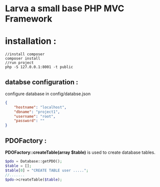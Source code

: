 # Larva a small base PHP MVC Framework

# installation :
```
//install composer
composer install
//run project
php -S 127.0.0.1:8001 -t public
```

## databse configuration :
configure database in config/databse.json
```json
{
    "hostname": "localhost",
    "dbname": "project1",
    "username": "root",
    "password": ""
}
```


## PDOFactory :

**PDOFactory::createTable(array $table)** is used to create database tables.

```php
$pdo = Database::getPDO();
$table = [];
$table[0] = "CREATE TABLE user .....";
//.......
$pdo->createTable($table);
```